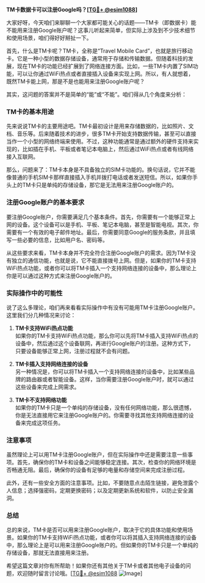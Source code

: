 **TM卡数据卡可以注册Google吗？[[TG💪+ @esim1088](https://t.me/s/esim1088)]**

大家好呀，今天咱们来聊聊一个大家都可能关心的话题——TM卡（即数据卡）能不能用来注册Google账户呢？这事儿听起来简单，但实际上涉及到不少技术细节和使用场景，咱们得好好掰扯一下。

首先，什么是TM卡呢？TM卡，全称是“Travel Mobile Card”，也就是旅行移动卡。它是一种小型的数据存储设备，通常用于存储和传输数据。但随着科技的发展，现在TM卡的功能已经扩展到了网络连接方面。比如，一些TM卡内置了SIM功能，可以让你通过WiFi热点或者直接插入设备来实现上网。所以，有人就想着，既然TM卡能上网，那是不是也能用来注册Google账户呢？

其实，这问题的答案并不是简单的“能”或“不能”。咱们得从几个角度来分析：

### TM卡的基本用途

先来说说TM卡的主要用途吧。TM卡最初设计是用来存储数据的，比如照片、文档、音乐等。后来随着技术的进步，很多TM卡开始支持数据传输，甚至可以直接当作一个小型的网络终端来使用。不过，这种功能通常是通过额外的硬件支持来实现的，比如插在手机、平板或者笔记本电脑上，然后通过WiFi热点或者有线网络接入互联网。

那么，问题来了：TM卡本身是不具备独立的SIM卡功能的。换句话说，它并不能像普通的手机SIM卡那样直接插入手机并拨打电话或者发送短信。所以，如果你手头上的TM卡只是单纯的存储设备，那它是无法用来注册Google账户的。

### 注册Google账户的基本要求

要注册Google账户，你需要满足几个基本条件。首先，你需要有一个能够正常上网的设备。这个设备可以是手机、平板、笔记本电脑，甚至是智能电视。其次，你需要有一个有效的电子邮件地址。最后，你需要同意Google的服务条款，并且填写一些必要的信息，比如用户名、密码等。

从这些要求来看，TM卡本身并不完全符合注册Google账户的需求。因为TM卡没有独立的通信功能，也就是说，它不能直接拨号上网。但是，如果你的TM卡支持WiFi热点功能，或者你可以将TM卡插入一个支持网络连接的设备中，那么理论上你是可以通过这种方式来注册Google账户的。

### 实际操作中的可能性

说了这么多理论，咱们再来看看实际操作中有没有可能用TM卡注册Google账户。这里我们分几种情况来讨论：

1. **TM卡支持WiFi热点功能**  
   如果你的TM卡支持WiFi热点功能，那么你可以先将TM卡插入支持WiFi热点的设备中，然后通过这个设备联网，再进行Google账户的注册。这种方式下，只要设备能够正常上网，注册过程就不会有问题。

2. **TM卡插入支持网络连接的设备**  
   另一种情况是，你可以将TM卡插入一个支持网络连接的设备中，比如某些品牌的路由器或者智能设备。这样，当你需要注册Google账户时，就可以通过这些设备来完成上网需求。

3. **TM卡不支持网络功能**  
   如果你的TM卡只是一个单纯的存储设备，没有任何网络功能，那么很遗憾，你是无法直接用它来注册Google账户的。你需要寻找其他支持网络连接的设备来完成这项任务。

### 注意事项

虽然理论上可以用TM卡注册Google账户，但在实际操作中还是需要注意一些事项。首先，确保你的TM卡和设备之间能够稳定连接。其次，检查你的网络环境是否畅通无阻。最后，确保你的设备有足够的电量和存储空间来完成注册过程。

此外，还有一些安全方面的注意事项。比如，不要随意点击陌生链接，避免泄露个人信息；选择强密码，定期更换密码；以及定期更新系统和软件，以防止安全漏洞。

### 总结

总的来说，TM卡是否可以用来注册Google账户，取决于它的具体功能和使用场景。如果你的TM卡支持WiFi热点功能，或者你可以将其插入支持网络连接的设备中，那么理论上是可以用来注册Google账户的。但如果你的TM卡只是一个单纯的存储设备，那就无法直接用来注册。

希望这篇文章对你有所帮助！如果你还有其他关于TM卡或者其他电子设备的问题，欢迎随时留言讨论哦。[[TG💪+ @esim1088](https://t.me/s/esim1088) ![Image](https://i.postimg.cc/4NQfJmqS/Snipaste-2025-05-13-00-14-12.png)]